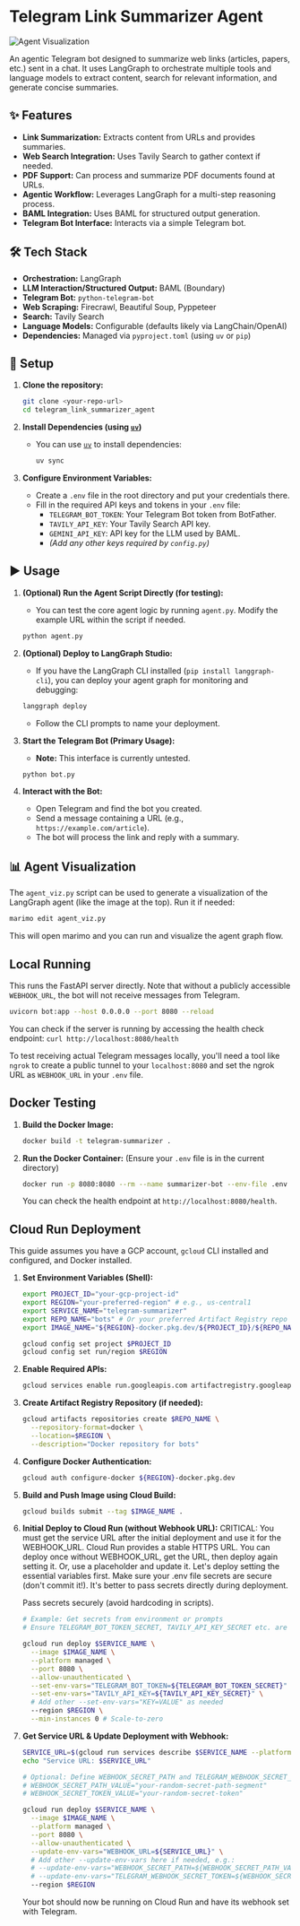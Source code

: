 # Telegram Link Summarizer Agent

![Agent Visualization](./images/image.png)

An agentic Telegram bot designed to summarize web links (articles, papers, etc.) sent in a chat. It uses LangGraph to orchestrate multiple tools and language models to extract content, search for relevant information, and generate concise summaries.

## ✨ Features

*   **Link Summarization:** Extracts content from URLs and provides summaries.
*   **Web Search Integration:** Uses Tavily Search to gather context if needed.
*   **PDF Support:** Can process and summarize PDF documents found at URLs.
*   **Agentic Workflow:** Leverages LangGraph for a multi-step reasoning process.
*   **BAML Integration:** Uses BAML for structured output generation.
*   **Telegram Bot Interface:** Interacts via a simple Telegram bot.

## 🛠️ Tech Stack

*   **Orchestration:** LangGraph
*   **LLM Interaction/Structured Output:** BAML (Boundary)
*   **Telegram Bot:** `python-telegram-bot`
*   **Web Scraping:** Firecrawl, Beautiful Soup, Pyppeteer
*   **Search:** Tavily Search
*   **Language Models:** Configurable (defaults likely via LangChain/OpenAI)
*   **Dependencies:** Managed via `pyproject.toml` (using `uv` or `pip`)

## 🚀 Setup

1.  **Clone the repository:**
    ```bash
    git clone <your-repo-url>
    cd telegram_link_summarizer_agent
    ```

2.  **Install Dependencies (using [`uv`](https://github.com/astral-sh/uv))**
    *   You can use [`uv`](https://github.com/astral-sh/uv) to install dependencies:
        ```bash
        uv sync
        ```

3.  **Configure Environment Variables:**
    *   Create a `.env` file in the root directory and put your credentials there.   
    *   Fill in the required API keys and tokens in your `.env` file:
        *   `TELEGRAM_BOT_TOKEN`: Your Telegram Bot token from BotFather.
        *   `TAVILY_API_KEY`: Your Tavily Search API key.
        *   `GEMINI_API_KEY`: API key for the LLM used by BAML.
        *   *(Add any other keys required by `config.py`)*

## ▶️ Usage

1.  **(Optional) Run the Agent Script Directly (for testing):**
    *   You can test the core agent logic by running `agent.py`. Modify the example URL within the script if needed.
    ```bash
    python agent.py
    ```

2.  **(Optional) Deploy to LangGraph Studio:**
    *   If you have the LangGraph CLI installed (`pip install langgraph-cli`), you can deploy your agent graph for monitoring and debugging:
    ```bash
    langgraph deploy
    ```
    *   Follow the CLI prompts to name your deployment.

3.  **Start the Telegram Bot (Primary Usage):**
    *   **Note:** This interface is currently untested.
    ```bash
    python bot.py
    ```

4.  **Interact with the Bot:**
    *   Open Telegram and find the bot you created.
    *   Send a message containing a URL (e.g., `https://example.com/article`).
    *   The bot will process the link and reply with a summary.

## 📊 Agent Visualization

The `agent_viz.py` script can be used to generate a visualization of the LangGraph agent (like the image at the top). Run it if needed:

```bash
marimo edit agent_viz.py
```

This will open marimo and you can run and visualize the agent graph flow.

## Local Running

This runs the FastAPI server directly. Note that without a publicly accessible `WEBHOOK_URL`, the bot will not receive messages from Telegram.

```bash
uvicorn bot:app --host 0.0.0.0 --port 8080 --reload
```

You can check if the server is running by accessing the health check endpoint: `curl http://localhost:8080/health`

To test receiving actual Telegram messages locally, you'll need a tool like `ngrok` to create a public tunnel to your `localhost:8080` and set the ngrok URL as `WEBHOOK_URL` in your `.env` file.

## Docker Testing

1.  **Build the Docker Image:**
    ```bash
    docker build -t telegram-summarizer .
    ```
2.  **Run the Docker Container:** (Ensure your `.env` file is in the current directory)
    ```bash
    docker run -p 8080:8080 --rm --name summarizer-bot --env-file .env telegram-summarizer
    ```
    You can check the health endpoint at `http://localhost:8080/health`.

## Cloud Run Deployment

This guide assumes you have a GCP account, `gcloud` CLI installed and configured, and Docker installed.

1.  **Set Environment Variables (Shell):**
    ```bash
    export PROJECT_ID="your-gcp-project-id"
    export REGION="your-preferred-region" # e.g., us-central1
    export SERVICE_NAME="telegram-summarizer"
    export REPO_NAME="bots" # Or your preferred Artifact Registry repo name
    export IMAGE_NAME="${REGION}-docker.pkg.dev/${PROJECT_ID}/${REPO_NAME}/${SERVICE_NAME}:latest"

    gcloud config set project $PROJECT_ID
    gcloud config set run/region $REGION
    ```
2.  **Enable Required APIs:**
    ```bash
    gcloud services enable run.googleapis.com artifactregistry.googleapis.com cloudbuild.googleapis.com
    ```
3.  **Create Artifact Registry Repository (if needed):**
    ```bash
    gcloud artifacts repositories create $REPO_NAME \
      --repository-format=docker \
      --location=$REGION \
      --description="Docker repository for bots"
    ```
4.  **Configure Docker Authentication:**
    ```bash
    gcloud auth configure-docker ${REGION}-docker.pkg.dev
    ```
5.  **Build and Push Image using Cloud Build:**
    ```bash
    gcloud builds submit --tag $IMAGE_NAME .
    ```
6.  **Initial Deploy to Cloud Run (without Webhook URL):**
    CRITICAL: You must get the service URL after the initial deployment and use it for the WEBHOOK_URL. Cloud Run provides a stable HTTPS URL.
    You can deploy once without WEBHOOK_URL, get the URL, then deploy again setting it. Or, use a placeholder and update it. Let's deploy setting the essential variables first. Make sure your .env file secrets are secure (don't commit it!). It's better to pass secrets directly during deployment.

    Pass secrets securely (avoid hardcoding in scripts).
    ```bash
    # Example: Get secrets from environment or prompts
    # Ensure TELEGRAM_BOT_TOKEN_SECRET, TAVILY_API_KEY_SECRET etc. are set

    gcloud run deploy $SERVICE_NAME \
      --image $IMAGE_NAME \
      --platform managed \
      --port 8080 \
      --allow-unauthenticated \
      --set-env-vars="TELEGRAM_BOT_TOKEN=${TELEGRAM_BOT_TOKEN_SECRET}" \
      --set-env-vars="TAVILY_API_KEY=${TAVILY_API_KEY_SECRET}" \
      # Add other --set-env-vars="KEY=VALUE" as needed
      --region $REGION \
      --min-instances 0 # Scale-to-zero
    ```
7.  **Get Service URL & Update Deployment with Webhook:**
    ```bash
    SERVICE_URL=$(gcloud run services describe $SERVICE_NAME --platform managed --region $REGION --format 'value(status.url)')
    echo "Service URL: $SERVICE_URL"

    # Optional: Define WEBHOOK_SECRET_PATH and TELEGRAM_WEBHOOK_SECRET_TOKEN here if desired
    # WEBHOOK_SECRET_PATH_VALUE="your-random-secret-path-segment"
    # WEBHOOK_SECRET_TOKEN_VALUE="your-random-secret-token"

    gcloud run deploy $SERVICE_NAME \
      --image $IMAGE_NAME \
      --platform managed \
      --port 8080 \
      --allow-unauthenticated \
      --update-env-vars="WEBHOOK_URL=${SERVICE_URL}" \
      # Add other --update-env-vars here if needed, e.g.:
      # --update-env-vars="WEBHOOK_SECRET_PATH=${WEBHOOK_SECRET_PATH_VALUE}" \
      # --update-env-vars="TELEGRAM_WEBHOOK_SECRET_TOKEN=${WEBHOOK_SECRET_TOKEN_VALUE}" \
      --region $REGION
    ```
    Your bot should now be running on Cloud Run and have its webhook set with Telegram.